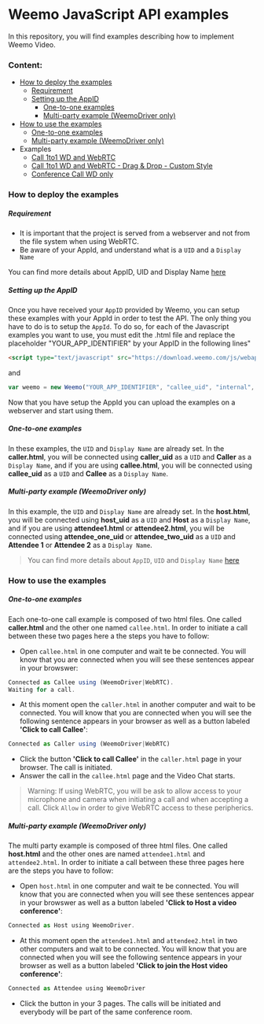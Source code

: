 # Weemo JavaScript API examples 


In this repository, you will find examples describing how to implement Weemo Video.


### Content:
- [How to deploy the examples](https://github.com/weemo/Weemo.js/tree/master/examples#how-to-deploy-the-examples)
    - [Requirement](https://github.com/weemo/Weemo.js/tree/master/examples#requirement)
    - [Setting up the AppID](https://github.com/weemo/Weemo.js/tree/master/examples#setting-up-the-appid)
        - [One-to-one examples](https://github.com/weemo/Weemo.js/tree/master/examples#one-to-one-examples)
        - [Multi-party example (WeemoDriver only)](https://github.com/weemo/Weemo.js/tree/master/examples#multi-party-example-weemodriver-only)
- [How to use the examples](https://github.com/weemo/Weemo.js/tree/master/examples#how-to-use-the-examples)
    - [One-to-one examples](https://github.com/weemo/Weemo.js/tree/master/examples#one-to-one-examples-1)
    - [Multi-party example (WeemoDriver only)](https://github.com/weemo/Weemo.js/tree/master/examples#multi-party-example-weemodriver-only-1)
- Examples
    - [Call 1to1 WD and WebRTC](https://github.com/weemo/Weemo.js/tree/master/examples/Call%201to1%20WD%20and%20WebRTC)
    - [Call 1to1 WD and WebRTC - Drag & Drop - Custom Style](https://github.com/weemo/Weemo.js/tree/master/examples/Call%201to1%20WD%20and%20WebRTC%20-%20Drag%20%26%20Drop%20-%20Custom%20Style)
    - [Conference Call WD only](https://github.com/weemo/Weemo.js/tree/master/examples/Conference%20Call%20WD%20only)

### How to deploy the examples

##### Requirement

- It is important that the project is served from a webserver and not from the file system when using WebRTC.
- Be aware of your AppId, and understand what is a ```UID``` and a ```Display Name```

You can find more details about AppID, UID and Display Name [here](https://github.com/weemo/Weemo.js/blob/master/docs/start.md)

##### Setting up the AppID

Once you have received your ```AppID``` provided by Weemo, you can setup these examples with your AppId in order to test the API. The only thing you have to do is to setup the ```AppId```.
To do so, for each of the Javascript examples you want to use, you must edit the .html file and
replace the placeholder "YOUR_APP_IDENTIFIER" by your AppID in the following lines"

```html
<script type="text/javascript" src="https://download.weemo.com/js/webappid/YOUR_APP_IDENTIFIER"></script>
```

and 

```JavaScript
var weemo = new Weemo("YOUR_APP_IDENTIFIER", "callee_uid", "internal", options);
```

Now that you have setup the AppId you can upload the examples on a webserver and start using them.

##### One-to-one examples

In these examples, the ```UID``` and ```Display Name``` are already set. 
In the **caller.html**, you will be connected using **caller_uid** as a ```UID``` and **Caller** as a ```Display Name```, and if you are using **callee.html**, you will be connected using **callee_uid** as a ```UID``` and **Callee** as a ```Display Name```.

##### Multi-party example (WeemoDriver only)

In this example, the ```UID``` and ```Display Name``` are already set. 
In the **host.html**, you will be connected using **host_uid** as a ```UID``` and **Host** as a ```Display Name```, and if you are using **attendee1.html** or **attendee2.html**, you will be connected using **attendee_one_uid** or **attendee_two_uid** as a ```UID``` and **Attendee 1** or **Attendee 2** as a ```Display Name```.

>You can find more details about ```AppID```, ```UID``` and ```Display Name``` [here](https://github.com/weemo/Weemo.js/blob/master/docs/start.md)


### How to use the examples

##### One-to-one examples

Each one-to-one call example is composed of two html files. One called **caller.html** and the other one named ```callee.html```. In order to initiate a call between these two pages here a the steps you have to follow:

- Open ```callee.html``` in one computer and wait te be connected. You will know that you are connected when you will see these sentences appear in your browswer:

```JavaScript
Connected as Callee using (WeemoDriver|WebRTC).
Waiting for a call.
```

- At this moment open the ```caller.html``` in another computer and wait  to be connected. You will know that you are connected when you will see the following sentence appears in your browser as well as a button labeled **'Click to call Callee'**:

```JavaScript
Connected as Caller using (WeemoDriver|WebRTC)
```

- Click the button **'Click to call Callee'** in the ```caller.html``` page in your browser. The call is initiated.
- Answer the call in the ```callee.html``` page and the Video Chat starts.

>Warning: If using WebRTC, you will be ask to allow access to your microphone and camera when initiating a call and when accepting a call. Click ```Allow``` in order to give WebRTC access to these peripherics. 

##### Multi-party example (WeemoDriver only)

The multi party example is composed of three html files. One called **host.html** and the other ones are named ```attendee1.html``` and ```attendee2.html```. In order to initiate a call between these three pages here are the steps you have to follow:

- Open ```host.html``` in one computer and wait te be connected. You will know that you are connected when you will see these sentences appear in your browswer as well as a button labeled **'Click to Host a video conference'**:

```JavaScript
Connected as Host using WeemoDriver.
```

- At this moment open the ```attendee1.html``` and  ```attendee2.html``` in two other computers and wait to be connected. You will know that you are connected when you will see the following sentence appears in your browser as well as a button labeled **'Click to join the Host video conference'**:

```JavaScript
Connected as Attendee using WeemoDriver
```

- Click the button in your 3 pages. The calls will be initiated and everybody will be part of the same conference room.
